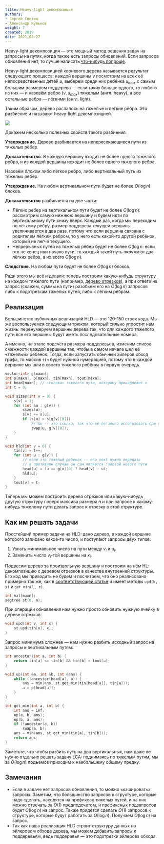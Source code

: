 ```yaml
---
title: Heavy-light декомпозиция
authors:
- Сергей Слотин
- Александр Кульков
weight: 7
created: 2019
date: 2021-08-27
---
```


Heavy-light декомпозиция — это мощный метод решения задач на запросы на путях, когда также есть запросы обновлений. Если запросов обновления нет, то лучше написать [что-нибудь попроще](../centroid).

Heavy-light декомпозицией корневого дерева называется результат следующего процесса: каждой вершины $v$ посмотрим на всех её непосредственных детей $u$, выберем среди них ребёнка $u_{max}$ с самым большим размером поддерева — если таких больше одного, то любого из них — и назовём ребро $(v, u_{max})$ тяжелым (англ. heavy), а все остальные рёбра — лёгкими (англ. light).

Таким образом, дерево распалось на тяжелые и лёгкие рёбра. Это разбиение и называют heavy-light декомпозицией.

![](../img/heavy-light.png)

Докажем несколько полезных свойств такого разбиения.

**Утверждение.** Дерево разбивается на непересекающиеся пути из тяжелых рёбер.

**Доказательство.** В каждую вершину входит не более одного тяжелого ребра, и из каждой вершины исходит не более одного тяжелого ребра.

Назовём *блоком* либо лёгкое ребро, либо вертикальный путь из тяжелых рёбер.

**Утверждение.** На любом вертикальном пути будет не более $O(\log n)$ блоков.

**Доказательство** разбивается на две части:

* Лёгких ребер на вертикальном пути будет не более $O(\log n)$: рассмотрим самую нижнюю вершину и будем идти по вертикальному пути снизу вверх. Каждый раз, когда мы переходим по лёгкому ребру, размер поддерева текущей вершины увеличивается в два раза, потому что если вершина связана с родителем лёгким ребром, то у него есть какой-то другой ребёнок, который не легче текущего.
* Непрерывных путей из тяжелых рёбер будет не более $O(\log n$: если это не конец или начало пути, то каждый такой путь окружают два лёгких ребра, а их всего $O(\log n)$.

**Следствие.** На любом пути будет не более $O(\log n)$ блоков.

Ради этого мы всё и делали: теперь построим какую-нибудь структуру на каждом тяжелого пути (например, [дерево отрезков](/cs/segment-tree)), а при ответе на запрос (скажем, суммы на пути) разобьем его на $O(\log n)$ запросов либо к подотрезкам тяжелых путей, либо к лёгким рёбрам.

## Реализация

Большинство публичных реализаций HLD — это 120-150 строк кода. Мы же воспользуемся следующим трюком, который сильно упростит нам жизнь: перенумеруем вершины дерева так, что для каждого тяжелого пути все его вершины будут иметь последовательные номера.

А именно, на этапе подсчёта размера поддеревьев, изменим список смежности каждой вершины так, чтобы в самом начале шел её «тяжелый» ребёнок. Тогда, если запустить обычный эйлеров обход графа, то массив `tin` будет нужной нумерацией, потому что в каждой вершине мы шли в своего тяжелого ребёнка в первую очередь.

```c++
vector<int> g[maxn];
int s[maxn], p[maxn], tin[maxn], tout[maxn];
int head[maxn]; // «голова» тяжелого пути, которому принадлежит v
int t = 0;

void sizes(int v = 0) {
    s[v] = 1;
    for (int &u : g[v]) {
        sizes(u);
        s[v] += s[u];
        if (s[u] > s[g[v][0]])
            // &u -- это ссылка, так что её легально использовать при swap-е
            swap(u, g[v][0]);
    }
}

void hld(int v = 0) {
    tin[v] = t++;
    for (int u : g[v]) {
        // если это тяжелый ребенок -- его next нужно передать
        // в противном случае он сам является головой нового пути
        head[u] = (u == g[v][0] ? head[v] : u);
        hld(u);
    }
    tout[v] = t;
}
```

Теперь мы можем построить дерево отрезков или какую-нибудь другую структуру поверх массива размера $n$ и при запросе к какому-нибудь тяжелому пути делать запрос к отрезку в этой структуре.

## Как им решать задачи

Простейший пример задачи на HLD: дано дерево, в каждой вершине которого записано какое-то число, и поступают запросы двух типов:

1. Узнать минимальное число на пути между $v_i$ и $u_i$.
2. Заменить число $v_i$-той вершины на $x_i$.

Подвесим дерево за произвольную вершину и построим на нём HL-декомпозицию с деревом отрезков в качестве внутренней структуры. Его код мы приводить не будем и посчитаем, что оно реализовано примерно так же, как в [соответствующей статье](/cs/segment-tree) и имеет методы `upd(k, x)` и `get_min(l, r)`.

```c++
int val[maxn];
segtree st(0, n);
```

При операции обновления нам нужно просто обновить нужную ячейку в дереве отрезков:

```c++
void upd(int v, int x) {
    st.upd(tin[v], x);
}
```

Запрос минимума сложнее — нам нужно разбить исходный запрос на запросы к вертикальным путям:

```c++
int ancestor(int a, int b) {
    return tin[a] <= tin[b] && tin[b] < tout[a];
}

void up(int &a, int &b, int &ans) {
    while (!ancestor(head[a], b)) {
        ans = min(ans, st.get_min(tin[head[a]], tin[a]));
        a = p[head[a]];
    }
}

int get_min(int a, int b) {
    int ans = inf;
    up(a, b, ans);
    up(b, a, ans);
    if (!ancestor(a, b))
        swap(a, b);
    ans = min(ans, st.get_min(tin[a], tin[b]));
    return ans;
}
```

Заметьте, что чтобы разбить путь на два вертикальных, нам даже не нужно отдельно решать задачу LCA: поднимаясь по тяжелым путям, мы за $O(\log n)$ подъемов приходим к наибольшему общему предку.

## Замечания

- Если в задаче нет запросов обновления, то можно «кэшировать» запросы. Заметим, что большинство запросов к структуре, которые надо сделать, находятся на префиксах тяжелых путей, и на них можно отвечать за $O(1)$ предподсчетом, и префиксных подзапросов будет $O(\log n)$ на запрос. Также придется сделать $O(1)$ запросов к структуре, которые будут работать за $O(\log n)$. Получаем $O(\log n)$ на запрос.
- Так как наша реализация HLD строит структуру данных на эйлеровом обходе дерева, мы можем добавить запросы к поддеревьям, ведь поддеревья — это подотрезки эйлерова обхода.
